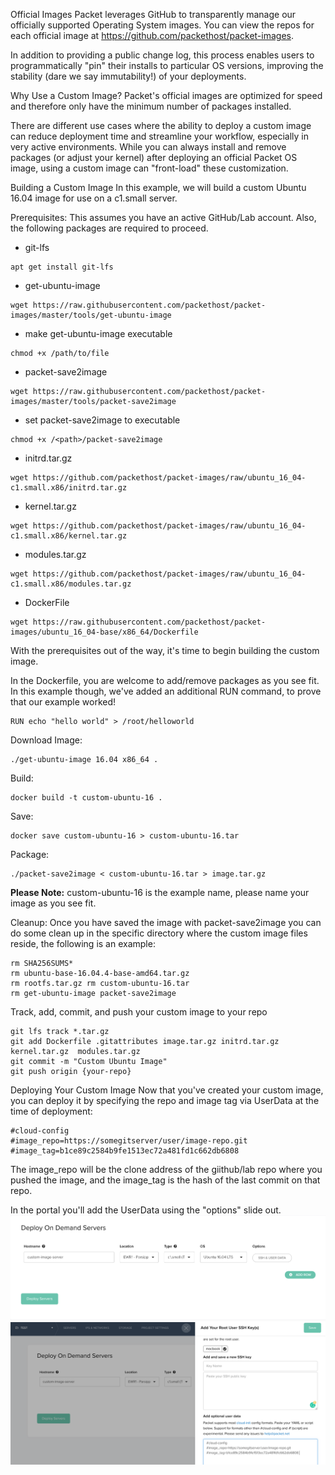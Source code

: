 <!--<meta>
{
    "title":"Custom Images",
    "description":"Learn more about Building Your Own O.S. (Custom Images)",
    "tag":["Custom Images"]
}
</meta>-->

Official Images
Packet leverages GitHub to transparently manage our officially supported Operating System images. You can view the repos for each official image at https://github.com/packethost/packet-images.

In addition to providing a public change log, this process enables users to programmatically "pin" their installs to particular OS versions, improving the stability (dare we say immutability!) of your deployments.

Why Use a Custom Image?
Packet's official images are optimized for speed and therefore only have the minimum number of packages installed.

There are different use cases where the ability to deploy a custom image can reduce deployment time and streamline your workflow, especially in very active environments. While you can always install and remove packages (or adjust your kernel) after deploying an official Packet OS image, using a custom image can "front-load" these customization.  

Building a Custom Image
In this example, we will build a custom Ubuntu 16.04 image for use on a c1.small server.

Prerequisites: This assumes you have an active GitHub/Lab account. Also, the following packages are required to proceed.

* git-lfs  
```
apt get install git-lfs
```
* get-ubuntu-image  
```
wget https://raw.githubusercontent.com/packethost/packet-images/master/tools/get-ubuntu-image
```
* make get-ubuntu-image executable  
```
chmod +x /path/to/file
```
* packet-save2image  
```
wget https://raw.githubusercontent.com/packethost/packet-images/master/tools/packet-save2image
```
* set packet-save2image to executable  
```
chmod +x /<path>/packet-save2image
```
* initrd.tar.gz  
```
wget https://github.com/packethost/packet-images/raw/ubuntu_16_04-c1.small.x86/initrd.tar.gz
```
* kernel.tar.gz  
```
wget https://github.com/packethost/packet-images/raw/ubuntu_16_04-c1.small.x86/kernel.tar.gz
```
* modules.tar.gz  
```
wget https://github.com/packethost/packet-images/raw/ubuntu_16_04-c1.small.x86/modules.tar.gz
```
* DockerFile  
```
wget https://raw.githubusercontent.com/packethost/packet-images/ubuntu_16_04-base/x86_64/Dockerfile
```

With the prerequisites out of the way, it's time to begin building the custom image.

In the Dockerfile, you are welcome to add/remove packages as you see fit. In this example though, we've added an additional RUN command, to prove that our example worked!
```
RUN echo "hello world" > /root/helloworld
```

Download Image:
```
./get-ubuntu-image 16.04 x86_64 .
```
Build:
```
docker build -t custom-ubuntu-16 .
```
Save:
```
docker save custom-ubuntu-16 > custom-ubuntu-16.tar
```
Package:
```
./packet-save2image < custom-ubuntu-16.tar > image.tar.gz
```
**️Please Note:** custom-ubuntu-16 is the example name, please name your image as you see fit.

Cleanup:
Once you have saved the image with packet-save2image  you can do some clean up in the specific directory where the custom image files reside, the following is an example:
```
rm SHA256SUMS*
rm ubuntu-base-16.04.4-base-amd64.tar.gz
rm rootfs.tar.gz rm custom-ubuntu-16.tar
rm get-ubuntu-image packet-save2image
```
Track, add, commit, and push your custom image to your repo
```
git lfs track *.tar.gz
git add Dockerfile .gitattributes image.tar.gz initrd.tar.gz  kernel.tar.gz  modules.tar.gz
git commit -m "Custom Ubuntu Image"
git push origin {your-repo}
```

Deploying Your Custom Image
Now that you've created your custom image, you can deploy it by specifying the repo and image tag via UserData at the time of deployment:
```
#cloud-config
#image_repo=https://somegitserver/user/image-repo.git #image_tag=b1ce89c2584b9fe1513ec72a481fd1c662db6808
```
️The image_repo will be the clone address of the giithub/lab repo where you pushed the image, and the image_tag is the hash of the last commit on that repo.

In the portal you'll add the UserData using the "options" slide out.
![deploy server](/images/custom-images/Deploy-Custom-Image-1.png)
![add userdata](/images/custom-images/Deploy-Custom-Image-2.png)
